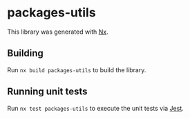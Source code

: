 # packages-utils

This library was generated with [Nx](https://nx.dev).

## Building

Run `nx build packages-utils` to build the library.

## Running unit tests

Run `nx test packages-utils` to execute the unit tests via [Jest](https://jestjs.io).
